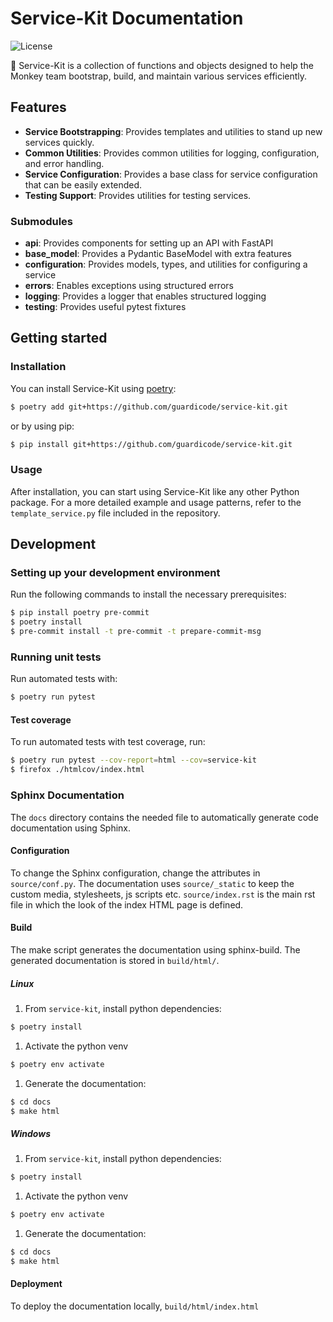 <!-- START_GENERAL_DOCS -->
# Service-Kit Documentation

![License](https://img.shields.io/github/license/guardicode/service-kit)


 📌 Service-Kit is a collection of functions and objects designed to help the
Monkey team bootstrap, build, and maintain various services efficiently.

## Features

- **Service Bootstrapping**: Provides templates and utilities to stand up
new services quickly.
- **Common Utilities**: Provides common utilities for logging, configuration,
and error handling.
- **Service Configuration**: Provides a base class for service
configuration that can be easily extended.
- **Testing Support**: Provides utilities for testing services.

### Submodules

- **api**: Provides components for setting up an API with FastAPI
- **base_model**: Provides a Pydantic BaseModel with extra features
- **configuration**: Provides models, types, and utilities for configuring a service
- **errors**: Enables exceptions using structured errors
- **logging**: Provides a logger that enables structured logging
- **testing**: Provides useful pytest fixtures


## Getting started

### Installation

You can install Service-Kit using [poetry](https://python-poetry.org/):

```bash
$ poetry add git+https://github.com/guardicode/service-kit.git
```

or by using pip:

```bash
$ pip install git+https://github.com/guardicode/service-kit.git
```

### Usage

After installation, you can start using Service-Kit like any other Python package.
For a more detailed example and usage patterns, refer to the
`template_service.py` file included in the repository.

<!-- END_GENERAL_DOCS -->
<!-- START_DEV_DOCS -->
## Development

### Setting up your development environment

Run the following commands to install the necessary prerequisites:

```bash
$ pip install poetry pre-commit
$ poetry install
$ pre-commit install -t pre-commit -t prepare-commit-msg
```

### Running unit tests

Run automated tests with:

```bash
$ poetry run pytest
```


#### Test coverage

To run automated tests with test coverage, run:

```bash
$ poetry run pytest --cov-report=html --cov=service-kit
$ firefox ./htmlcov/index.html
```

### Sphinx Documentation

The `docs` directory contains the needed file to automatically generate code documentation using Sphinx.

#### Configuration

To change the Sphinx configuration, change the attributes in `source/conf.py`.
The documentation uses `source/_static` to keep the custom media, stylesheets, js scripts etc.
`source/index.rst` is the main rst file in which the look of the index HTML page is defined.

#### Build

The make script generates the documentation using sphinx-build.
The generated documentation is stored in `build/html/`.

##### Linux

1. From `service-kit`, install python dependencies:

```bash
$ poetry install
```

1. Activate the python venv

```bash
$ poetry env activate
```

1. Generate the documentation:

```bash
$ cd docs
$ make html
```


##### Windows

1. From `service-kit`, install python dependencies:

```bash
$ poetry install
```

1. Activate the python venv

```bash
$ poetry env activate
```

1. Generate the documentation:

```bash
$ cd docs
$ make html
```


#### Deployment

To deploy the documentation locally, `build/html/index.html`
<!-- END_DEV_DOCS -->
